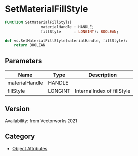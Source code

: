 # SetMaterialFillStyle

```pascal
FUNCTION SetMaterialFillStyle(
				materialHandle : HANDLE;
				fillStyle      : LONGINT): BOOLEAN;
```

```python
def vs.SetMaterialFillStyle(materialHandle, fillStyle):
    return BOOLEAN
```

## Parameters
|Name|Type|Description|
|---|---|---|
|materialHandle|HANDLE|   |
|fillStyle|LONGINT|InternalIndex of fillStyle|

## Version
Availability: from Vectorworks 2021

## Category
* [Object Attributes](../Categories/Object%20Attributes.md)
